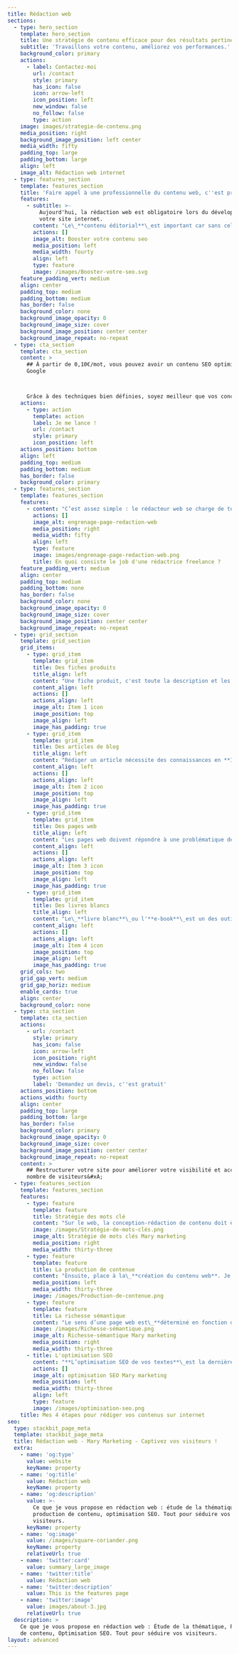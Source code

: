 ```yaml
---
title: Rédaction web
sections:
  - type: hero_section
    template: hero_section
    title: Une stratégie de contenu efficace pour des résultats pertinents
    subtitle: 'Travaillons votre contenu, améliorez vos performances.'
    background_color: primary
    actions:
      - label: Contactez-moi
        url: /contact
        style: primary
        has_icon: false
        icon: arrow-left
        icon_position: left
        new_window: false
        no_follow: false
        type: action
    image: images/strategie-de-contenu.png
    media_position: right
    background_image_position: left center
    media_width: fifty
    padding_top: large
    padding_bottom: large
    align: left
    image_alt: Rédaction web internet
  - type: features_section
    template: features_section
    title: 'Faire appel à une professionnelle du contenu web, c''est primordial !'
    features:
      - subtitle: >-
          Aujourd'hui, la rédaction web est obligatoire lors du développement de
          votre site internet.
        content: "Le\_**contenu éditorial**\_est important car sans cela,\_vous ne pourrez pas avoir la visibilité nécessaire sur les moteurs de recherche pour vendre vos produits ou services.\n\nVous pouvez tenter la création de contenu par vos propres moyens et essayer d'optimiser votre web SEO. Cependant, en faisant appel à une\_**professionnelle**, vous avez la garantie d'un travail de\_**qualité**\_et\_**d'expertise**.\n"
        actions: []
        image_alt: Booster votre contenu seo
        media_position: left
        media_width: fourty
        align: left
        type: feature
        image: /images/Booster-votre-seo.svg
    feature_padding_vert: medium
    align: center
    padding_top: medium
    padding_bottom: medium
    has_border: false
    background_color: none
    background_image_opacity: 0
    background_image_size: cover
    background_image_position: center center
    background_image_repeat: no-repeat
  - type: cta_section
    template: cta_section
    content: >
      ## À partir de 0,10€/mot, vous pouvez avoir un contenu SEO optimisé pour
      Google



      Grâce à des techniques bien définies, soyez meilleur que vos concurrents !
    actions:
      - type: action
        template: action
        label: Je me lance !
        url: /contact
        style: primary
        icon_position: left
    actions_position: bottom
    align: left
    padding_top: medium
    padding_bottom: medium
    has_border: false
    background_color: primary
  - type: features_section
    template: features_section
    features:
      - content: "C’est assez simple : le rédacteur web se charge de tout le contenu du site internet.\n\nDe la rédaction d'articles, d'une\_**fiche produit**, d'une\_**page de vente**\_ou bien d’autres. Un rédacteur web freelance est en capacité de vous livrer votre article web directement sur votre wordpress.\n\nJe suis une professionnelle de la\_**rédaction**\_de\_**contenu SEO**. Ici, vous vous assurez un contenu\_**unique**\_et un contenu\_**qualité**.\n"
        actions: []
        image_alt: engrenage-page-redaction-web
        media_position: right
        media_width: fifty
        align: left
        type: feature
        image: images/engrenage-page-redaction-web.png
        title: En quoi consiste le job d'une rédactrice freelance ?
    feature_padding_vert: medium
    align: center
    padding_top: medium
    padding_bottom: none
    has_border: false
    background_color: none
    background_image_opacity: 0
    background_image_size: cover
    background_image_position: center center
    background_image_repeat: no-repeat
  - type: grid_section
    template: grid_section
    grid_items:
      - type: grid_item
        template: grid_item
        title: Des fiches produits
        title_align: left
        content: "Une fiche produit, c'est toute la description et les caractéristiques du produit que vous vendez sur votre e-commerce. Ayant de l'expérience en termes de\_**content marketing**\_(marketing de contenu) et en copywriting, je saurais\_**captiver**\_les utilisateurs via une qualité rédactionnelle et du storytelling adapté.\n\nLes rédacteurs web utilisent plusieurs\_**techniques de rédaction SEO** afin de\_**convertir vos prospects**\_et de les conduire sur vos sites internet, jusqu'à l’acte d’achat. Une fois séduit grâce à votre stratégie marketing, votre public-cible ne pourra qu’amorcer l'achat du produit convoité.\n"
        content_align: left
        actions: []
        actions_align: left
        image_alt: Item 1 icon
        image_position: top
        image_align: left
        image_has_padding: true
      - type: grid_item
        template: grid_item
        title: Des articles de blog
        title_align: left
        content: "Rédiger un article nécessite des connaissances en **Inbound marketing**. C'est une stratégie de création de contenus.\n\nTrouver un bon sujet pour\_**un article de blog**, c’est crucial.\n\nGrâce à des\_**outils sémantiques**, il m'est possible de vous produire du contenu de qualité avec des sujets pertinents.\n\nEffectivement, une bonne position est assurée par Google pour les sites qui répondent avec concordance à un sujet ou à un thème recherché par les visiteurs (les\_**requêtes**).\n"
        content_align: left
        actions: []
        actions_align: left
        image_alt: Item 2 icon
        image_position: top
        image_align: left
        image_has_padding: true
      - type: grid_item
        template: grid_item
        title: Des pages web
        title_align: left
        content: "Les pages web doivent répondre à une problématique de\_**référencement naturel**.\n\nQu'est-ce que le référencement naturel ? Il s'agit de soumettre du\_**contenu rédactionnel de qualité**, avec un champ lexical et sémantique riche, un nombre de mots conséquent afin de répondre aux exigences de Google et ainsi être dans le top 10 des apparitions après une recherche.\n\nTout ceci s'améliore grâce à une stratégie de contenu et en partie à la\_**pyramide inversée**\_(type de rédaction qui consiste à aller droit au but) ainsi que toute l’**optimisation SEO**\_(Balise meta : balise TITRE et méta description).\n"
        content_align: left
        actions: []
        actions_align: left
        image_alt: Item 3 icon
        image_position: top
        image_align: left
        image_has_padding: true
      - type: grid_item
        template: grid_item
        title: Des livres blancs
        title_align: left
        content: "Le\_**livre blanc**\_ou l'**e-book**\_est un des outils du content marketing : l'**asset marketing**.\_Ce dernier est un support que vous pouvez proposer en téléchargement aux visiteurs de votre site internet.\n\nÇa peut être un guide,\_**offert**, qui va apporter une expertise sur un produit, une problématique ou une technique. Il est destiné à vos leads qui vont, grâce à cet outil, potentiellement devenir des prospects.\n\nMontrer à vos prospects vos\_**compétences**\_dans un domaine peut être un critère de décision d’achat. Vos prospects deviendront des clients.\n"
        content_align: left
        actions: []
        actions_align: left
        image_alt: Item 4 icon
        image_position: top
        image_align: left
        image_has_padding: true
    grid_cols: two
    grid_gap_vert: medium
    grid_gap_horiz: medium
    enable_cards: true
    align: center
    background_color: none
  - type: cta_section
    template: cta_section
    actions:
      - url: /contact
        style: primary
        has_icon: false
        icon: arrow-left
        icon_position: right
        new_window: false
        no_follow: false
        type: action
        label: 'Demandez un devis, c''est gratuit'
    actions_position: bottom
    actions_width: fourty
    align: center
    padding_top: large
    padding_bottom: large
    has_border: false
    background_color: primary
    background_image_opacity: 0
    background_image_size: cover
    background_image_position: center center
    background_image_repeat: no-repeat
    content: >
      ## Restructurer votre site pour améliorer votre visibilité et accroître le
      nombre de visiteurs&#xA;
  - type: features_section
    template: features_section
    features:
      - type: feature
        template: feature
        title: Stratégie des mots clé
        content: "Sur le web, la conception-rédaction de contenu doit être associée à la **stratégie des mots-clés**. En amont, réaliser une charte éditoriale permet de garder en mémoire les attentes du client.\n\nCertains critères sont importants à connaître pour trouver des **mots-clés** pertinents.\n\nEn effet, il faut être attentif aux\_**nombres de recherches mensuel**\_du mot, au\_**type de trafic**\_qu'il génère et au\_**nombre de concurrent**\_qui le convoitise. En amont, réaliser une charte éditoriale permet de garder en mémoire les attentes du client\n"
        image: /images/Stratégie-de-mots-clés.png
        image_alt: Stratégie de mots clés Mary marketing
        media_position: right
        media_width: thirty-three
      - type: feature
        template: feature
        title: La production de contenue
        content: "Ensuite, place à la\_**création du contenu web**. Je rédige mon contenu unique en utilisant des mots-clés secondaires qui complètent le mot clé principal. J’arborise mon contenu avec des\_**balises HTML**, comme le\_**titre éditorial H1**, des sous-titres H2, H3 et H4, ainsi que des paragraphes enrichis. Il faut structurer le contenu d'un site web.\n\nLe\_**nombre de mots**\_est fondamental pour un référencement naturel efficace.\n"
        media_position: left
        media_width: thirty-three
        image: /images/Production-de-contenue.png
      - type: feature
        template: feature
        title: La richesse sémantique
        content: "Le sens d’une page web est\_**déterminé en fonction des mots contenus**\_sur celle-ci. Si sur votre page, un article parle de rédaction web, il faut absolument qu'il contienne des mots clés en corrélation avec le thème tel que : netlinking, référenceur, stratégie éditoriale, digitale, webmarketing, etc.\n\nEn résumé : il faut enrichir le contenu avec les mots du\_**champ**\_**lexical**\_pour atteindre la première page de Google.\n"
        image: /images/Richesse-sémantique.png
        image_alt: Richesse-sémantique Mary marketing
        media_position: right
        media_width: thirty-three
      - title: L'optimisation SEO
        content: "**L’optimisation SEO de vos textes**\_est la dernière étape pour améliorer votre positionnement dans la SERP en partie grâce au langage HTML.\n\nCette étape s'effectue aussi lors de la création de\_**balise TITLE**,\_**meta description**\_ainsi que des\_**balises ALT**\_(balises qui permettent d’associer des mots-clés à vos images).\n"
        actions: []
        image_alt: optimisation SEO Mary marketing
        media_position: left
        media_width: thirty-three
        align: left
        type: feature
        image: /images/optimisation-seo.png
    title: Mes 4 étapes pour rédiger vos contenus sur internet
seo:
  type: stackbit_page_meta
  template: stackbit_page_meta
  title: Rédaction web - Mary Marketing - Captivez vos visiteurs !
  extra:
    - name: 'og:type'
      value: website
      keyName: property
    - name: 'og:title'
      value: Rédaction web
      keyName: property
    - name: 'og:description'
      value: >-
        Ce que je vous propose en rédaction web : étude de la thématique,
        production de contenu, optimisation SEO. Tout pour séduire vos
        visiteurs.
      keyName: property
    - name: 'og:image'
      value: /images/square-coriander.png
      keyName: property
      relativeUrl: true
    - name: 'twitter:card'
      value: summary_large_image
    - name: 'twitter:title'
      value: Rédaction web
    - name: 'twitter:description'
      value: This is the features page
    - name: 'twitter:image'
      value: images/about-3.jpg
      relativeUrl: true
  description: >
    Ce que je vous propose en rédaction web : Étude de la thématique, Production
    de contenu, Optimisation SEO. Tout pour séduire vos visiteurs.
layout: advanced
---
```

